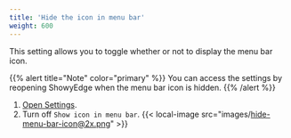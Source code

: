 ```yaml
---
title: 'Hide the icon in menu bar'
weight: 600
---
```


This setting allows you to toggle whether or not to display the menu bar icon.

{{% alert title="Note" color="primary" %}}
You can access the settings by reopening ShowyEdge when the menu bar icon is hidden.
{{% /alert %}}

1.  [Open Settings](../open-settings/).
2.  Turn off `Show icon in menu bar`.
    {{< local-image src="images/hide-menu-bar-icon@2x.png" >}}
